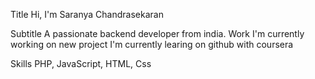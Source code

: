Title
Hi, I'm Saranya Chandrasekaran

Subtitle
A passionate backend developer from india.
Work
I'm currently working on new project
I'm currently learing on github with coursera

Skills
PHP, JavaScript, HTML, Css
